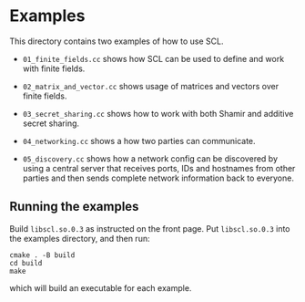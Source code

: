# Examples

This directory contains two examples of how to use SCL.

* `01_finite_fields.cc` shows how SCL can be used to define and work with finite
  fields.
  
* `02_matrix_and_vector.cc` shows usage of matrices and vectors over finite
  fields.
  
* `03_secret_sharing.cc` shows how to work with both Shamir and additive secret
  sharing.
  
* `04_networking.cc` shows a how two parties can communicate.

* `05_discovery.cc` shows how a network config can be discovered by using a
  central server that receives ports, IDs and hostnames from other parties and
  then sends complete network information back to everyone.

## Running the examples

Build `libscl.so.0.3` as instructed on the front page. Put `libscl.so.0.3` into
the examples directory, and then run:

```
cmake . -B build
cd build
make
```

which will build an executable for each example.
